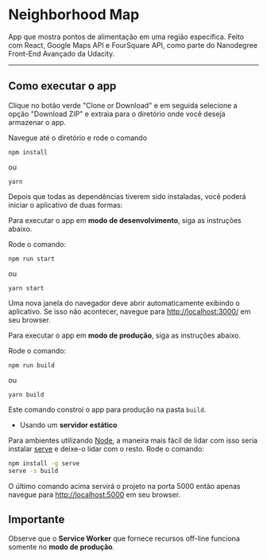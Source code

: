 # Neighborhood Map

App que mostra pontos de alimentação em uma região específica. Feito com React, Google Maps API e FourSquare API, como parte do Nanodegree Front-End Avançado da Udacity.

---

## Como executar o app

Clique no botão verde "Clone or Download" e em seguida selecione a opção "Download ZIP" e extraia para o diretório onde você deseja armazenar o app.

Navegue até o diretório e rode o comando

```
npm install
```

ou

```
yarn
```

Depois que todas as dependências tiverem sido instaladas, você poderá iniciar o aplicativo de duas formas:

Para executar o app em **modo de desenvolvimento**, siga as instruções abaixo.<br>

Rode o comando:

```
npm run start
```

ou

```
yarn start
```

Uma nova janela do navegador deve abrir automaticamente exibindo o aplicativo. Se isso não acontecer, navegue para [http://localhost:3000/](http://localhost:3000/) em seu browser.

Para executar o app em **modo de produção**, siga as instruções abaixo.<br>

Rode o comando:

```
npm run build
```

ou

```
yarn build
```

Este comando constroi o app para produção na pasta `build`.

- Usando um **servidor estático**

Para ambientes utilizando [Node](https://nodejs.org/),
a maneira mais fácil de lidar com isso seria instalar [serve](https://github.com/zeit/serve) e deixe-o lidar com o resto. Rode o comando:

```sh
npm install -g serve
serve -s build
```

O último comando acima servirá o projeto na porta 5000 então apenas navegue para [http://localhost:5000](http://localhost:5000) em seu browser.

## Importante

Observe que o **Service Worker** que fornece recursos off-line funciona somente no **modo de produção**.

